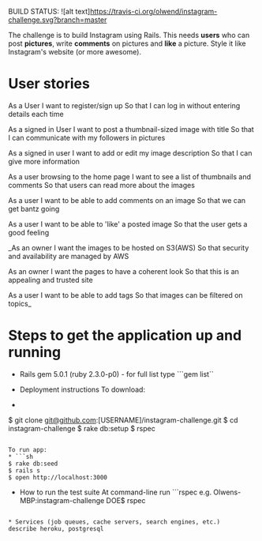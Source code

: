 
 BUILD STATUS: ![alt text]https://travis-ci.org/olwend/instagram-challenge.svg?branch=master

The challenge is to build Instagram using Rails.
This needs **users** who can post **pictures**, write **comments** on pictures and **like** a picture. Style it like Instagram's website (or more awesome).

User stories
============
As a User
I want to register/sign up
So that I can log in without entering details each time

As a signed in User
I want to post a thumbnail-sized image with title
So that I can communicate with my followers in pictures

As a signed in user
I want to add or edit my image description
So that I can give more information   

As a user browsing to the home page
I want to see a list of thumbnails and comments
So that users can read more about the images

As a user
I want to be able to add comments on an image
So that we can get bantz going

As a user
I want to be able to 'like' a posted image
So that the user gets a good feeling


_As an owner
I want the images to be hosted on S3(AWS)
So that security and availability are managed by AWS

As an owner
I want the pages to have a coherent look
So that this is an appealing and trusted site

As a user
I want to be able to add tags
So that images can be filtered on topics_

Steps to get the application up and running
=============================================

* Rails gem 5.0.1 (ruby 2.3.0-p0) - for full list type ```gem list``

* Deployment instructions
To download:
* ```sh
$ git clone git@github.com:[USERNAME]/instagram-challenge.git
$ cd instagram-challenge
$ rake db:setup
$ rspec
```

To run app:
* ```sh
$ rake db:seed
$ rails s
$ open http://localhost:3000
```

* How to run the test suite
At command-line run ```rspec
e.g.
Olwens-MBP:instagram-challenge DOE$ rspec
```

* Services (job queues, cache servers, search engines, etc.)
describe heroku, postgresql
